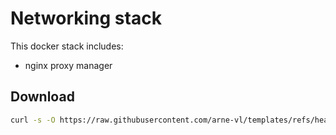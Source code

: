# Networking stack
This docker stack includes:
- nginx proxy manager

## Download
```bash
curl -s -O https://raw.githubusercontent.com/arne-vl/templates/refs/heads/main/docker-compose/networking/docker-compose.yml
```
